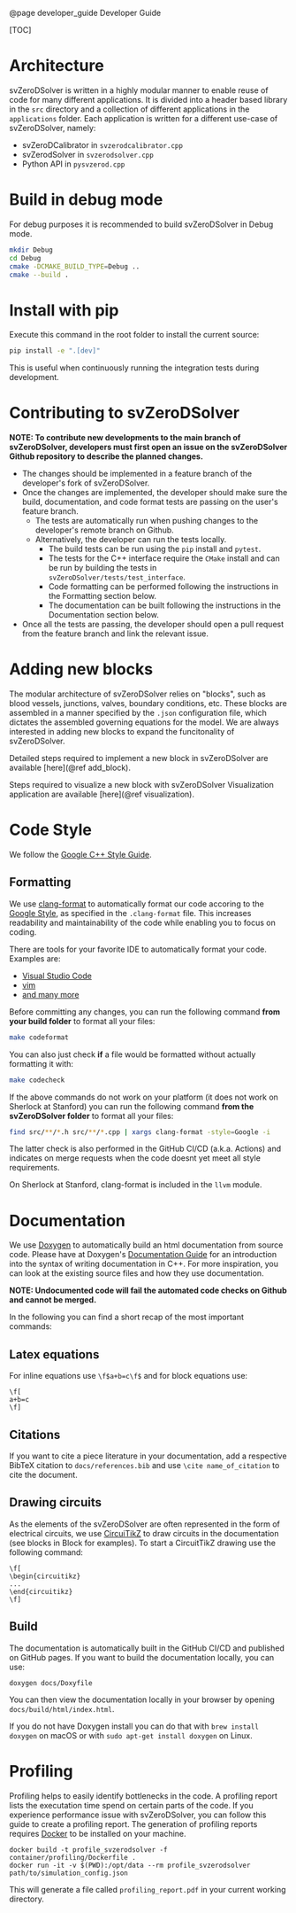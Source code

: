 @page developer_guide Developer Guide

[TOC]

# Architecture

svZeroDSolver is written in a highly modular manner to enable reuse of code
for many different applications. It is divided into a header based library
in the `src` directory and a collection of different applications in the
`applications` folder. Each application is written for a different use-case
of svZeroDSolver, namely:

* svZeroDCalibrator in `svzerodcalibrator.cpp`
* svZerodSolver in `svzerodsolver.cpp`
* Python API in `pysvzerod.cpp`


# Build in debug mode

For debug purposes it is recommended to build svZeroDSolver in Debug mode.

```bash
mkdir Debug
cd Debug
cmake -DCMAKE_BUILD_TYPE=Debug ..
cmake --build .
```

# Install with pip

Execute this command in the root folder to install the current source:
```bash
pip install -e ".[dev]"
```
This is useful when continuously running the integration tests during development.

# Contributing to svZeroDSolver

**NOTE: To contribute new developments to the main branch of svZeroDSolver, developers must first open an issue on the svZeroDSolver Github repository to describe the planned changes.** 

* The changes should be implemented in a feature branch of the developer's fork of svZeroDSolver. 
* Once the changes are implemented, the developer should make sure the build, documentation, and code format tests are passing on the user's feature branch. 
  * The tests are automatically run when pushing changes to the developer's remote branch on Github. 
  * Alternatively, the developer can run the tests locally. 
    * The build tests can be run using the `pip` install and `pytest`. 
    * The tests for the C++ interface require the `CMake` install and can be run by building the tests in `svZeroDSolver/tests/test_interface`. 
    * Code formatting can be performed following the instructions in the Formatting section below. 
    * The documentation can be built following the instructions in the Documentation section below. 
* Once all the tests are passing, the developer should open a pull request from the feature branch and link the relevant issue.

# Adding new blocks

The modular architecture of svZeroDSolver relies on "blocks", such as blood vessels, junctions, valves, boundary conditions, etc. These blocks are assembled in a manner specified by the `.json` configuration file, which dictates the assembled governing equations for the model. We are always interested in adding new blocks to expand the funcitonality of svZeroDSolver.

Detailed steps required to implement a new block in svZeroDSolver are available [here](@ref add_block).

Steps required to visualize a new block with svZeroDSolver Visualization application are available [here](@ref visualization).

# Code Style

We follow the [Google C++ Style Guide](https://google.github.io/styleguide/cppguide.html).

## Formatting

We use [clang-format](https://clang.llvm.org/docs/ClangFormat.html) to automatically 
format our code accoring to the [Google Style](https://google.github.io/styleguide/cppguide.html), 
as specified in the `.clang-format` file. This increases readability and maintainability of the code 
while enabling you to focus on coding.

There are tools for your favorite IDE to automatically format your code. Examples are:
- [Visual Studio Code](https://marketplace.visualstudio.com/items?itemName=xaver.clang-format)
- [vim](https://github.com/rhysd/vim-clang-format)
- [and many more](https://clang.llvm.org/docs/ClangFormat.html)

Before committing any changes, you can run the following
command **from your build folder** to format all your files:

```bash
make codeformat
```

You can also just check **if** a file would be formatted without actually formatting
it with:

```bash
make codecheck
```

If the above commands do not work on your platform (it does not work on Sherlock at Stanford)
you can run the following command **from the svZeroDSolver folder** to format all your files:

```bash
find src/**/*.h src/**/*.cpp | xargs clang-format -style=Google -i
```

The latter check is also performed in the GitHub CI/CD (a.k.a. Actions) and
indicates on merge requests when the code doesnt yet meet all style
requirements.

On Sherlock at Stanford, clang-format is included in the `llvm` module.

# Documentation

We use [Doxygen](https://doxygen.nl) to automatically build an html documentation
from source code. Please have at Doxygen's [Documentation Guide](https://www.doxygen.nl/manual/docblocks.html)
for an introduction into the syntax of writing documentation in C++. For more
inspiration, you can look at the existing source files and how they use
documentation. 

**NOTE: Undocumented code will fail the automated code checks on Github 
and cannot be merged.**

In the following you can find a short recap of the most important
commands:

## Latex equations
For inline equations use `\f$a+b=c\f$` and for block equations use:
```
\f[
a+b=c
\f]
```

## Citations
If you want to cite a piece literature in your documentation, add
a respective BibTeX citation to `docs/references.bib` and use `\cite name_of_citation` to
cite the document.

## Drawing circuits
As the elements of the svZeroDSolver are often represented
in the form of electrical circuits, we use [CircuiTikZ](https://ctan.org/pkg/circuitikz?lang=en)
to draw circuits in the documentation (see blocks in Block for examples). 
To start a CircuitTikZ drawing use the following command:
```
\f[
\begin{circuitikz}
...
\end{circuitikz}
\f]
```

## Build
The documentation is automatically built in the GitHub CI/CD and published
on GitHub pages. If you want to build the documentation locally, you can use:

```
doxygen docs/Doxyfile
```
You can then view the documentation locally in your browser by opening `docs/build/html/index.html`.

If you do not have Doxygen install you can do that with `brew install doxygen`
on macOS or with `sudo apt-get install doxygen` on Linux.

# Profiling

Profiling helps to easily identify bottlenecks in the code. A profiling report
lists the executation time spend on certain parts of the code. If you experience
performance issue with svZeroDSolver, you can follow this guide
to create a profiling report. The generation of profiling reports requires
[Docker](https://docs.docker.com/get-docker/) to be installed on your machine.

```docker
docker build -t profile_svzerodsolver -f container/profiling/Dockerfile .
docker run -it -v $(PWD):/opt/data --rm profile_svzerodsolver path/to/simulation_config.json
```

This will generate a file called `profiling_report.pdf` in your current working directory.
